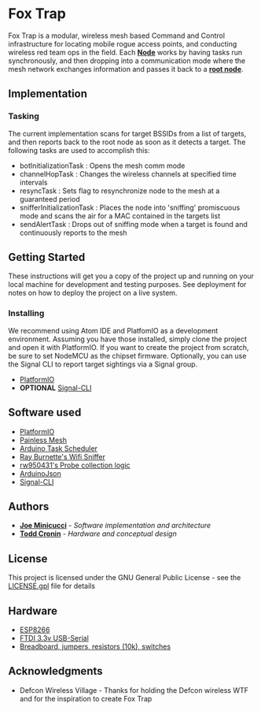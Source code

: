 # Fox Trap

Fox Trap is a modular, wireless mesh based Command and Control infrastructure for locating mobile rogue access points, and conducting wireless red team ops in the field. Each **[Node](https://github.com/joeminicucci/fox_trap/blob/master/fox_bot)** works by having tasks run synchronously, and then dropping into a communication mode where the mesh network exchanges information and passes it back to a **[root node](https://github.com/joeminicucci/fox_trap/tree/master/fox_track)**. 

## Implementation

### Tasking
The current implementation scans for target BSSIDs from a list of targets, and then reports back to the root node as soon as it detects a target. The following tasks are used to accomplish this:

   * botInitializationTask : Opens the mesh comm mode
   * channelHopTask : Changes the wireless channels at specified time intervals
   * resyncTask : Sets flag to resynchronize node to the mesh at a guaranteed period
   * snifferInitializationTask : Places the node into 'sniffing' promiscuous mode and scans the air for a MAC contained in the targets list
   * sendAlertTask : Drops out of sniffing mode when a target is found and continuously reports to the mesh



## Getting Started

These instructions will get you a copy of the project up and running on your local machine for development and testing purposes. See deployment for notes on how to deploy the project on a live system.

### Installing

We recommend using Atom IDE and PlatfomIO as a development environment. Assuming you have those installed, simply clone the project and open it with PlatformIO. If you want to create the project from scratch, be sure to set NodeMCU as the chipset firmware. Optionally, you can use the Signal CLI to report target sightings via a Signal group.
* [PlatformIO](https://github.com/esp8266/arduino#using-platformio)
* **OPTIONAL** [Signal-CLI](https://github.com/AsamK/signal-cli)



## Software used

* [PlatformIO](https://github.com/esp8266/arduino#using-platformio)
* [Painless Mesh](https://gitlab.com/painlessMesh/painlessMesh)
* [Arduino Task Scheduler](https://github.com/arkhipenko/TaskScheduler)
* [Ray Burnette's Wifi Sniffer](https://www.hackster.io/rayburne/esp8266-mini-sniff-f6b93a)
* [rw950431's Probe collection logic](https://github.com/rw950431/ESP8266mini-sniff)
* [ArduinoJson](https://github.com/bblanchon/ArduinoJson)
* [Signal-CLI](https://github.com/AsamK/signal-cli)

## Authors

* **[Joe Minicucci](https://github.com/joeminiccci)** - *Software implementation and architecture*
* **[Todd Cronin](https://github.com/t0ddpar0dy)** - *Hardware and conceptual design*

## License

This project is licensed under the GNU General Public License - see the [LICENSE.gpl](LICENSE.gpl) file for details
 
## Hardware

* [ESP8266](https://www.amazon.com/gp/product/B071HCX3X7/ref=oh_aui_search_detailpage?ie=UTF8&psc=1)
* [FTDI 3.3v USB-Serial](https://www.amazon.com/SparkFun-FTDI-Basic-Breakout-3-3V/dp/B004G52QR0)
* [Breadboard, jumpers, resistors (10k), switches](https://www.amazon.com/SunFounder-Sidekick-Breadboard-Resistors-Mega2560/dp/B00DGNZ9G8)

## Acknowledgments

* Defcon Wireless Village - Thanks for holding the Defcon wireless WTF and for the inspiration to create Fox Trap
